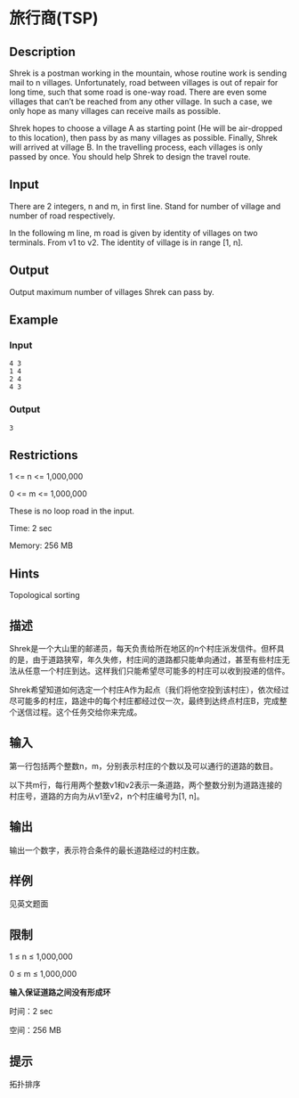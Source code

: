 # 旅行商(TSP)

## Description

Shrek is a postman working in the mountain, whose routine work is sending mail to n villages. Unfortunately, road between villages is out of repair for long time, such that some road is one-way road. There are even some villages that can’t be reached from any other village. In such a case, we only hope as many villages can receive mails as possible.

Shrek hopes to choose a village A as starting point (He will be air-dropped to this location), then pass by as many villages as possible. Finally, Shrek will arrived at village B. In the travelling process, each villages is only passed by once. You should help Shrek to design the travel route.

## Input

There are 2 integers, n and m, in first line. Stand for number of village and number of road respectively.

In the following m line, m road is given by identity of villages on two terminals. From v1 to v2. The identity of village is in range [1, n].

## Output

Output maximum number of villages Shrek can pass by.

## Example

### Input

```
4 3
1 4
2 4
4 3
```

### Output

```
3
```

## Restrictions

1 <= n <= 1,000,000

0 <= m <= 1,000,000

These is no loop road in the input.

Time: 2 sec

Memory: 256 MB

## Hints

Topological sorting

## 描述

Shrek是一个大山里的邮递员，每天负责给所在地区的n个村庄派发信件。但杯具的是，由于道路狭窄，年久失修，村庄间的道路都只能单向通过，甚至有些村庄无法从任意一个村庄到达。这样我们只能希望尽可能多的村庄可以收到投递的信件。

Shrek希望知道如何选定一个村庄A作为起点（我们将他空投到该村庄），依次经过尽可能多的村庄，路途中的每个村庄都经过仅一次，最终到达终点村庄B，完成整个送信过程。这个任务交给你来完成。

## 输入

第一行包括两个整数n，m，分别表示村庄的个数以及可以通行的道路的数目。

以下共m行，每行用两个整数v1和v2表示一条道路，两个整数分别为道路连接的村庄号，道路的方向为从v1至v2，n个村庄编号为[1, n]。

## 输出

输出一个数字，表示符合条件的最长道路经过的村庄数。

## 样例

见英文题面

## 限制

1 ≤ n ≤ 1,000,000

0 ≤ m ≤ 1,000,000

**输入保证道路之间没有形成环**

时间：2 sec

空间：256 MB

## 提示

拓扑排序
